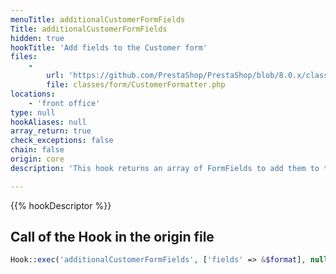 ```yaml
---
menuTitle: additionalCustomerFormFields
Title: additionalCustomerFormFields
hidden: true
hookTitle: 'Add fields to the Customer form'
files:
    -
        url: 'https://github.com/PrestaShop/PrestaShop/blob/8.0.x/classes/form/CustomerFormatter.php'
        file: classes/form/CustomerFormatter.php
locations:
    - 'front office'
type: null
hookAliases: null
array_return: true
check_exceptions: false
chain: false
origin: core
description: 'This hook returns an array of FormFields to add them to the customer registration form'

---
```


{{% hookDescriptor %}}

## Call of the Hook in the origin file

```php
Hook::exec('additionalCustomerFormFields', ['fields' => &$format], null, true)
```
